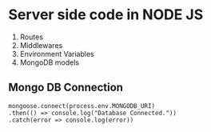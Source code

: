 # Server side code in NODE JS
1. Routes
2. Middlewares
3. Environment Variables
4. MongoDB models

## Mongo DB Connection
```
mongoose.connect(process.env.MONGODB_URI)
.then(() => console.log("Database Connected."))
.catch(error => console.log(error))
```